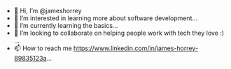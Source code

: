 - 👋 Hi, I’m @jameshorrey
- 👀 I’m interested in learning more about software development...
- 🌱 I’m currently learning the basics...
- 💞️ I’m looking to collaborate on helping people work with tech they love :) ...
- 📫 How to reach me https://www.linkedin.com/in/james-horrey-89835123a...

<!---
jameshorrey/jameshorrey is a ✨ special ✨ repository because its `README.md` (this file) appears on your GitHub profile.
You can click the Preview link to take a look at your changes.
--->
